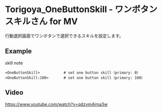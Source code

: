 # Torigoya_OneButtonSkill - ワンボタンスキルさん for MV

行動選択画面でワンボタンで選択できるスキルを設定します。

## Example

skill note

```
<OneButtonSkill>           # set one button skill（primary: 0）
<OneButtonSkill:100>       # set one button skill（primary: 100）
```

## Video
https://www.youtube.com/watch?v=qdzvm4ima3w

